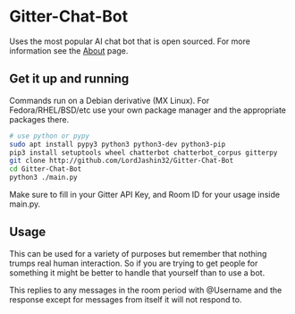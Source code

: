 # Gitter-Chat-Bot
Uses the most popular AI chat bot that is open sourced.
For more information see the [About](https://github.com/LordJashin32/Gitter-Chat-Bot/blob/master/ABOUT.md) page.

## Get it up and running

Commands run on a Debian derivative (MX Linux).
For Fedora/RHEL/BSD/etc use your own package manager
and the appropriate packages there.
```bash
# use python or pypy
sudo apt install pypy3 python3 python3-dev python3-pip
pip3 install setuptools wheel chatterbot chatterbot_corpus gitterpy
git clone http://github.com/LordJashin32/Gitter-Chat-Bot
cd Gitter-Chat-Bot
python3 ./main.py

```
Make sure to fill in your Gitter API Key, and Room ID for
your usage inside main.py. 

## Usage

This can be used for a variety of purposes but remember that nothing trumps real human interaction. So if you are trying to get people for something it might be better to handle that yourself than to use a bot.

This replies to any messages in the room period with @Username and the response except for messages from itself it will not respond to. 
